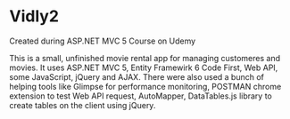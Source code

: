 # Vidly2
Created during ASP.NET MVC 5 Course on Udemy

This is a small, unfinished movie rental app for managing customeres and movies. It uses ASP.NET MVC 5, Entity Framewirk 6 Code First, 
Web API, some JavaScript, jQuery and AJAX. There were also used a bunch of helping tools like Glimpse for performance monitoring,
POSTMAN chrome extension to test Web API request,  AutoMapper, DataTables.js library to create tables on the client using jQuery.
